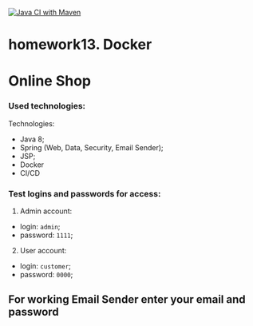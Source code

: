 [![Java CI with Maven](https://github.com/Zdotavv/Enterprise_homework13/actions/workflows/maven.yml/badge.svg)](https://github.com/Zdotavv/Enterprise_homework13/actions/workflows/maven.yml)
# homework13. Docker

# Online Shop

### Used technologies:

Technologies:

- Java 8;
- Spring (Web, Data, Security, Email Sender);
- JSP;
- Docker
- CI/CD

### Test logins and passwords for access:

1. Admin account:

- login: ```admin```;
- password: ```1111```;

2. User account:

- login: ```customer```;
- password: ```0000```;


## For working Email Sender enter your email and password